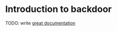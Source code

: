 # Introduction to backdoor

TODO: write [great documentation](http://jacobian.org/writing/great-documentation/what-to-write/)

